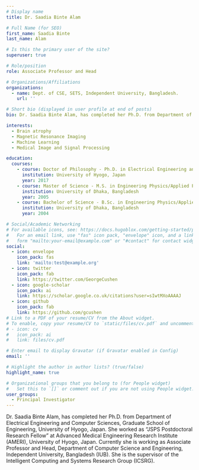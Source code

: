 ```yaml
---
# Display name
title: Dr. Saadia Binte Alam

# Full Name (for SEO)
first_name: Saadia Binte
last_name: Alam

# Is this the primary user of the site?
superuser: true

# Role/position
role: Associate Professor and Head

# Organizations/Affiliations
organizations:
  - name: Dept. of CSE, SETS, Independent University, Bangladesh.
    url: ''

# Short bio (displayed in user profile at end of posts)
bio: Dr. Saadia Binte Alam, has completed her Ph.D. from Department of Electrical Engineering and Computer Sciences, Graduate School of Engineering, University of Hyogo, Japan. She worked as “JSPS Postdoctoral Research Fellow” at Advanced Medical Engineering Research Institute (AMERI), University of Hyogo, Japan. Currently she is working as Associate Professor and Head, Department of Computer Science and Engineering, Independent University, Bangladesh (IUB).  

interests:
  - Brain atrophy
  - Magnetic Resonance Imaging
  - Machine Learning
  - Medical Image and Signal Processing

education:
  courses:
    - course: Doctor of Philosophy - Ph.D. in Electrical Engineering and Computer Science
      institution: University of Hyogo, Japan
      year: 2017
    - course: Master of Science - M.S. in Engineering Physics/Applied Physics
      institution: University of Dhaka, Bangladesh
      year: 2005
    - course: Bachelor of Science - B.Sc. in Engineering Physics/Applied Physics
      institution: University of Dhaka, Bangladesh
      year: 2004

# Social/Academic Networking
# For available icons, see: https://docs.hugoblox.com/getting-started/page-builder/#icons
#   For an email link, use "fas" icon pack, "envelope" icon, and a link in the
#   form "mailto:your-email@example.com" or "#contact" for contact widget.
social:
  - icon: envelope
    icon_pack: fas
    link: 'mailto:test@example.org'
  - icon: twitter
    icon_pack: fab
    link: https://twitter.com/GeorgeCushen
  - icon: google-scholar
    icon_pack: ai
    link: https://scholar.google.co.uk/citations?user=sIwtMXoAAAAJ
  - icon: github
    icon_pack: fab
    link: https://github.com/gcushen
# Link to a PDF of your resume/CV from the About widget.
# To enable, copy your resume/CV to `static/files/cv.pdf` and uncomment the lines below.
# - icon: cv
#   icon_pack: ai
#   link: files/cv.pdf

# Enter email to display Gravatar (if Gravatar enabled in Config)
email: ''

# Highlight the author in author lists? (true/false)
highlight_name: true

# Organizational groups that you belong to (for People widget)
#   Set this to `[]` or comment out if you are not using People widget.
user_groups:
  - Principal Investigator
---
```


Dr. Saadia Binte Alam, has completed her Ph.D. from Department of Electrical Engineering and Computer Sciences, Graduate School of Engineering, University of Hyogo, Japan. She worked as “JSPS Postdoctoral Research Fellow” at Advanced Medical Engineering Research Institute (AMERI), University of Hyogo, Japan. Currently she is working as Associate Professor and Head, Department of Computer Science and Engineering, Independent University, Bangladesh (IUB).
She is the supervisor of the Intelligent Computing and Systems Research Group (ICSRG).
